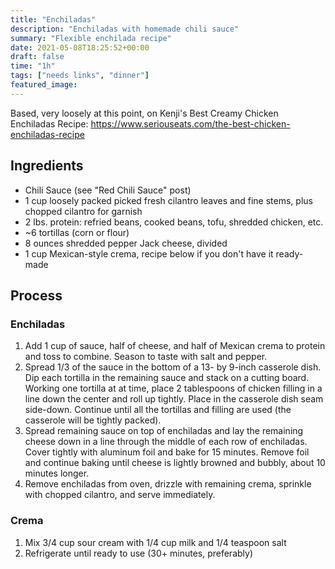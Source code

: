 ```yaml
---
title: "Enchiladas"
description: "Enchiladas with homemade chili sauce"
summary: "Flexible enchilada recipe"
date: 2021-05-08T18:25:52+00:00
draft: false
time: "1h"
tags: ["needs links", "dinner"]
featured_image: 
---
```


Based, very loosely at this point, on Kenji's Best Creamy Chicken Enchiladas Recipe: https://www.seriouseats.com/the-best-chicken-enchiladas-recipe

## Ingredients

- Chili Sauce (see "Red Chili Sauce" post)
- 1 cup loosely packed picked fresh cilantro leaves and fine stems, plus chopped cilantro for garnish
- 2 lbs. protein: refried beans, cooked beans, tofu, shredded chicken, etc.
- ~6 tortillas (corn or flour)
- 8 ounces shredded pepper Jack cheese, divided
- 1 cup Mexican-style crema, recipe below if you don't have it ready-made

## Process

### Enchiladas

1. Add 1 cup of sauce, half of cheese, and half of Mexican crema to protein and toss to combine. Season to taste with salt and pepper.
1. Spread 1/3 of the sauce in the bottom of a 13- by 9-inch casserole dish. Dip each tortilla in the remaining sauce and stack on a cutting board. Working one tortilla at at time, place 2 tablespoons of chicken filling in a line down the center and roll up tightly. Place in the casserole dish seam side-down. Continue until all the tortillas and filling are used (the casserole will be tightly packed).
1. Spread remaining sauce on top of enchiladas and lay the remaining cheese down in a line through the middle of each row of enchiladas. Cover tightly with aluminum foil and bake for 15 minutes. Remove foil and continue baking until cheese is lightly browned and bubbly, about 10 minutes longer.
1. Remove enchiladas from oven, drizzle with remaining crema, sprinkle with chopped cilantro, and serve immediately.

### Crema

1. Mix 3/4 cup sour cream with 1/4 cup milk and 1/4 teaspoon salt
1. Refrigerate until ready to use (30+ minutes, preferably)
